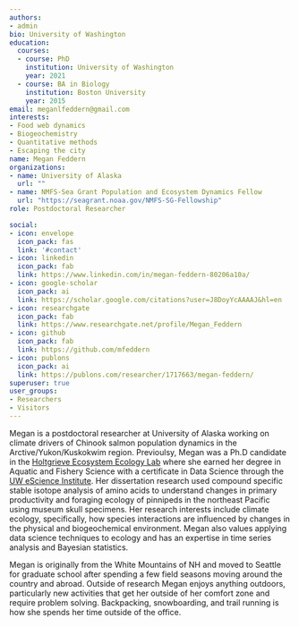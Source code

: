 ```yaml
---
authors:
- admin
bio: University of Washington
education:
  courses:
  - course: PhD 
    institution: University of Washington
    year: 2021
  - course: BA in Biology
    institution: Boston University
    year: 2015
email: meganlfeddern@gmail.com
interests:
- Food web dynamics
- Biogeochemistry
- Quantitative methods
- Escaping the city
name: Megan Feddern
organizations:
- name: University of Alaska
  url: ""
- name: NMFS-Sea Grant Population and Ecosystem Dynamics Fellow
  url: "https://seagrant.noaa.gov/NMFS-SG-Fellowship"
role: Postdoctoral Researcher

social:
- icon: envelope
  icon_pack: fas
  link: '#contact'
- icon: linkedin
  icon_pack: fab
  link: https://www.linkedin.com/in/megan-feddern-80206a10a/
- icon: google-scholar
  icon_pack: ai
  link: https://scholar.google.com/citations?user=J8DoyYcAAAAJ&hl=en
- icon: researchgate
  icon_pack: fab
  link: https://www.researchgate.net/profile/Megan_Feddern
- icon: github
  icon_pack: fab
  link: https://github.com/mfeddern
- icon: publons
  icon_pack: ai
  link: https://publons.com/researcher/1717663/megan-feddern/
superuser: true
user_groups:
- Researchers
- Visitors
---
```


Megan is a postdoctoral researcher at University of Alaska working on climate drivers of Chinook salmon population dynamics in the Arctive/Yukon/Kuskokwim region. Previoulsy, Megan was a Ph.D candidate  in the  </a> <a href="http://holtgrievelab.uw.edu/"> Holtgrieve Ecosystem Ecology Lab</a> where she earned her degree in Aquatic and Fishery Science with a certificate in Data Science through the </a> <a href="https://escience.washington.edu/"> UW eScience Institute</a>. Her dissertation research used compound specific stable isotope analysis of amino acids to understand changes in primary productivity and foraging ecology of pinnipeds in the northeast Pacific using museum skull specimens. Her research interests include climate ecology, specifically, how species interactions are influenced by changes in the physical and biogeochemical environment. Megan also values applying data science techniques to ecology and has an expertise in time series analysis and Bayesian statistics.

Megan is originally from the White Mountains of NH and moved to Seattle for graduate school after spending a few field seasons moving around the country and abroad. Outside of research Megan enjoys anything outdoors, particularly new activities that get her outside of her comfort zone and require problem solving. Backpacking, snowboarding, and trail running is how she spends her time outside of the office. 
